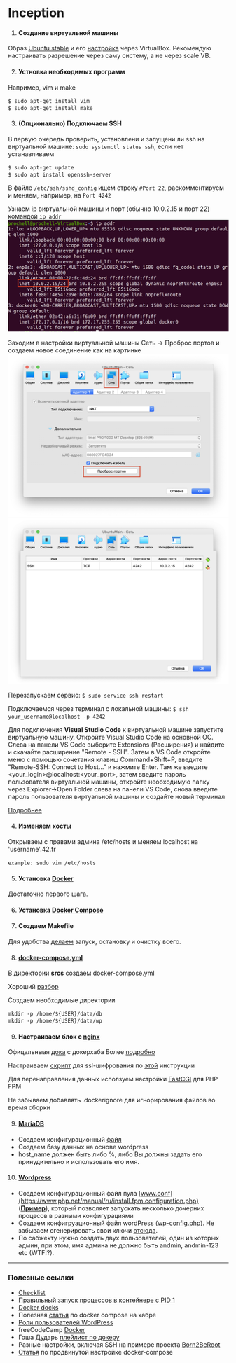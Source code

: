# Inception

1. #### Создание виртуальной машины

Образ [Ubuntu stable](https://releases.ubuntu.com/20.04/) и его [настройка](https://losst.ru/kak-polzovatsya-virtualbox#2_%D0%A1%D0%BE%D0%B7%D0%B4%D0%B0%D0%BD%D0%B8%D0%B5_%D0%B2%D0%B8%D1%80%D1%82%D1%83%D0%B0%D0%BB%D1%8C%D0%BD%D0%BE%D0%B9_%D0%BC%D0%B0%D1%88%D0%B8%D0%BD%D1%8B) через VirtualBox.
Рекомендую настраивать разрешение через саму систему, а не через scale VB.

2. #### Устновка необходимых программ

Например, vim и make

	$ sudo apt-get install vim
	$ sudo apt-get install make

3. #### (Опционально) Подключаем SSH

В первую очередь проверить, установлени и запущени ли ssh на виртуальной машине:
`sudo systemctl status ssh`, если нет устанавливаем

	$ sudo apt-get update
	$ sudo apt install openssh-server

В файле `/etc/ssh/sshd_config` ищем строку `#Port 22`, раскомментируем и меняем,
например, на `Port 4242`

Узнаем ip виртуальной машины и порт (обычно 10.0.2.15 и порт 22) командой `ip addr`
![img3](./git_srcs/3.png)

Заходим в настройки виртуальной машины
Сеть -> Проброс портов и создаем новое соединение как на картинке
![img1](./git_srcs/1.png) ![img2](./git_srcs/2.png)

Перезапускаем сервис: `$ sudo service ssh restart`

Подключаемся через терминал с локальной машины: `$ ssh your_username@localhost -p 4242`

Для подключения **Visual Studio Code** к виртуальной машине запустите виртуальную машину. Откройте Visual Studio Code на основной ОС. Слева на панели VS Code выберите Extensions (Расширения) и найдите и скачайте расширение "Remote - SSH". Затем в VS Code откройте меню с помощью сочетания клавиш Command+Shift+P, введите "Remote-SSH: Connect to Host..." и нажмите Enter. Там же введите <your_login>@localhost:<your_port>, затем введите пароль пользователя виртуальной машины, откройте необходимую папку через Explorer->Open Folder слева на панели VS Code, снова введите пароль пользователя виртуальной машины и создайте новый терминал

[Подробнее](https://comp-security.net/%D0%BF%D0%BE%D0%B4%D0%BA%D0%BB%D1%8E%D1%87%D0%B8%D1%82%D1%8C%D1%81%D1%8F-%D0%BA-%D0%B2%D0%B8%D1%80%D1%82%D1%83%D0%B0%D0%BB%D1%8C%D0%BD%D0%BE%D0%B9-%D0%BC%D0%B0%D1%88%D0%B8%D0%BD%D0%B5-%D0%BF%D0%BE-ssh/)

4. #### Изменяем хосты

Открываем с правами админа /etc/hosts и меняем localhost на 'username'.42.fr

	example: sudo vim /etc/hosts

5. #### Установка [Docker](https://www.digitalocean.com/community/tutorials/how-to-install-and-use-docker-on-ubuntu-20-04-ru)

Достаточно первого шага.

6. #### Установка [Docker Compose](https://www.digitalocean.com/community/tutorials/how-to-install-and-use-docker-compose-on-ubuntu-20-04-ru)

7. #### Создаем Makefile

Для удобства [делаем](./Makefile) запуск, остановку и очистку всего.

8. #### [docker-compose.yml](./srcs/docker-compose.yml)

В директории __srcs__ создаем docker-compose.yml

Хороший [разбор](https://youtu.be/xuO8zv62HXM?list=PL0lO_mIqDDFX1c0JHogP5YuZdOVawoepS)

Создаем необходимые директории

	mkdir -p /home/${USER}/data/db
	mkdir -p /home/${USER}/data/wp

9. #### Настраиваем блок с [nginx](./srcs/requirements/nginx/)

Офицальныая [дока](https://hub.docker.com/_/nginx) с докерхаба
Более [подробно](https://serveradmin.ru/ustanovka-i-nastrojka-nginx/)

Настраиваем [скрипт](./srcs/requirements/nginx/tools/set_ssl.sh) для ssl-шифрования по [этой](https://webguard.pro/web-services/nginx/generacziya-ssl-sertifikata-dlya-nginx-openssl.html) инструкции

Для перенаправления данных исползуем настройки [FastCGI](https://www.nginx.com/resources/wiki/start/topics/examples/phpfcgi/) для PHP FPM

Не забываем добавлять .dockerignore для игнорирования файлов во время сборки

9. #### [MariaDB](./srcs/requirements/mariadb/)

- Создаем конфигурационный [файл](https://exampleconfig.com/view/mariadb-ubuntu18-04-etc-mysql-mariadb-conf-d-50-server-cnf)
- Создаем базу данных на основе wordpress
- host_name должен быть либо %, либо Вы должны задать его принудительно и использовать его имя.

10. #### [Wordpress](./srcs/requirements/wordpress/)

- Создаем конфигурационный файл пула [www.conf](https://www.php.net/manual/ru/install.fpm.configuration.php) ([__Пример__](https://gist.github.com/rvanzee/2352093)), который позволяет запускать несколько дочерних процесов в разными конфигурациями
- Создаем конфигруационный файл wordPress ([wp-config.php](https://www.wpbeginner.com/beginners-guide/how-to-edit-wp-config-php-file-in-wordpress/)). Не забываем сгенерировать свои ключи [отсюда](https://api.wordpress.org/secret-key/1.1/salt/).
- По сабжекту нужно создать двух пользователей, один из которых админ, при этом, имя админа не должно быть andmin, andmin-123 etc (WTF!?).

---

### Полезные ссылки

- [Checklist](./checklist.pdf)
- [Правильный запуск процессов в контейнере с PID 1](https://it-lux.ru/docker-entrypoint-pid-1/)
- [Docker docks](https://docs.docker.com/)
- Полезная [статья](https://habr.com/ru/company/ruvds/blog/450312/) по docker compose на хабре
- [Роли пользователей WordPress](https://hostenko.com/wpcafe/tutorials/roli-polzovateley-wordpress-razbiraemsya-kto-est-kto/#:~:text=%D0%92%20WordPress%20%D0%B5%D1%81%D1%82%D1%8C%20%D1%80%D0%B0%D0%B7%D0%BD%D1%8B%D0%B5%20%D1%82%D0%B8%D0%BF%D1%8B,%D1%82%D0%BE%D0%B3%D0%BE%2C%20%D1%87%D1%82%D0%BE%20%D0%BF%D0%BE%D0%BB%D1%8C%D0%B7%D0%BE%D0%B2%D0%B0%D1%82%D0%B5%D0%BB%D1%8E%20%D1%80%D0%B0%D0%B7%D1%80%D0%B5%D1%88%D0%B5%D0%BD%D0%BE%20%D0%B4%D0%B5%D0%BB%D0%B0%D1%82%D1%8C.)
- freeCodeCamp [Docker](https://www.freecodecamp.org/news/docker-simplified-96639a35ff36/)
- Гоша Дударь [плейлист по докеру](https://www.youtube.com/playlist?list=PL0lO_mIqDDFX1c0JHogP5YuZdOVawoepS)
- Разные настройки, включая SSH на примере проекта [Born2BeRoot](https://baigal.medium.com/born2beroot-e6e26dfb50ac)
- [Статья](https://habr.com/ru/company/otus/blog/337688/) по продвинутой настройке docker-compose

